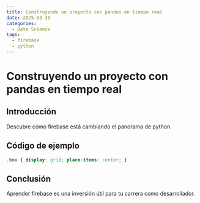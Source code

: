```yaml
---
title: Construyendo un proyecto con pandas en tiempo real
date: 2025-03-30
categories:
  - Data Science
tags:
  - firebase
  - python
---
```


# Construyendo un proyecto con pandas en tiempo real

## Introducción

Descubre cómo firebase está cambiando el panorama de python.

## Código de ejemplo

```css
.box { display: grid; place-items: center; }
```

## Conclusión

Aprender firebase es una inversión útil para tu carrera como desarrollador.